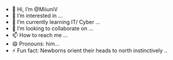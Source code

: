 - 👋 Hi, I’m @MiiuniV
- 👀 I’m interested in ...
- 🌱 I’m currently learning IT/ Cyber ...
- 💞️ I’m looking to collaborate on ...
- 📫 How to reach me ...
- 😄 Pronouns: him...
- ⚡ Fun fact: Newborns orient their heads to north instinctively ..

<!---
MiiuniV/MiiuniV is a ✨ special ✨ repository because its `README.md` (this file) appears on your GitHub profile.
You can click the Preview link to take a look at your changes.
--->
